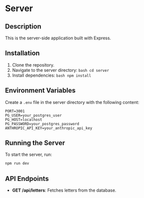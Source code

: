 # Server

## Description
This is the server-side application built with Express.

## Installation
1. Clone the repository.
2. Navigate to the server directory:   ```bash
   cd server   ```
3. Install dependencies:   ```bash
   npm install   ```

## Environment Variables
Create a `.env` file in the server directory with the following content:

```
PORT=3001
PG_USER=your_postgres_user
PG_HOST=localhost
PG_PASSWORD=your_postgres_password
ANTHROPIC_API_KEY=your_anthropic_api_key
```

## Running the Server
To start the server, run:
```bash
npm run dev
```

## API Endpoints
- **GET /api/letters**: Fetches letters from the database.